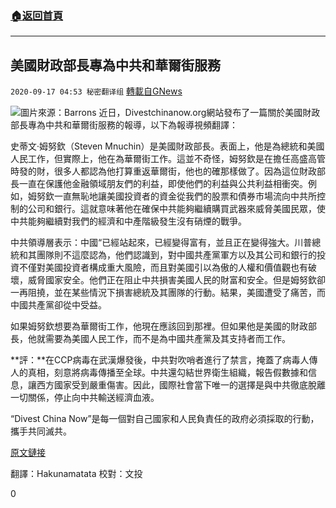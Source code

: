 ###  [:house:返回首頁](https://github.com/ourhimalayas/txt)
---

## 美國財政部長專為中共和華爾街服務
`2020-09-17 04:53 秘密翻译组` [轉載自GNews](https://gnews.org/zh-hant/363080/)

![](https://s3.amazonaws.com/gnews-media-offload/wp-content/uploads/2020/09/17044511/Picture22-1.png)圖片來源：Barrons 
近日，Divestchinanow.org網站發布了一篇關於美國財政部長專為中共和華爾街服務的報導，以下為報導視頻翻譯：

史蒂文·姆努欽（Steven Mnuchin）是美國財政部長。表面上，他是為總統和美國人民工作，但實際上，他在為華爾街工作。這並不奇怪，姆努欽是在擔任高盛高管時發的財，很多人都認為他打算重返華爾街，他也的確那樣做了。因為這位財政部長一直在保護他金融領域朋友們的利益，即使他們的利益與公共利益相衝突。例如，姆努欽一直無恥地讓美國投資者的資金從我們的股票和債券市場流向中共所控制的公司和銀行。這就意味著他在確保中共能夠繼續購買武器來威脅美國民眾，使中共能夠繼續對我們的經濟和中產階級發生沒有硝煙的戰爭。

中共領導層表示：中國“已經站起來，已經變得富有，並且正在變得強大。川普總統和其團隊則不這麼認為，他們認識到，對中國共產黨軍方以及其公司和銀行的投資不僅對美國投資者構成重大風險，而且對美國引以為傲的人權和價值觀也有破壞，威脅國家安全。他們正在阻止中共損害美國人民的財富和安全。但是姆努欽卻一再阻撓，並在某些情況下損害總統及其團隊的行動。結果，美國遭受了痛苦，而中國共產黨卻從中受益。

如果姆努欽想要為華爾街工作，他現在應該回到那裡。但如果他是美國的財政部長，他就需要為美國人民工作，而不是為中國共產黨及其支持者而工作。

**評：**在CCP病毒在武漢爆發後，中共對吹哨者進行了禁言，掩蓋了病毒人傳人的真相，刻意將病毒傳播至全球。中共還勾結世界衛生組織，報告假數據和信息，讓西方國家受到嚴重傷害。因此，國際社會當下唯一的選擇是與中共徹底脫離一切關係，停止向中共輸送經濟血液。

“Divest China Now”是每一個對自己國家和人民負責任的政府必須採取的行動，攜手共同滅共。

[原文鏈接](https://divestchinanow.org/chinas-friends-on-wall-street/)

翻譯：Hakunamatata 
校對：文投

0
